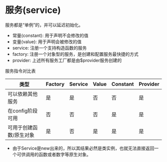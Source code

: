 # 服务(service)
服务都是“单例”的，并可以延迟初始化。

* 常量(constant): 用于声明不会修改的值
* 变量(value): 用于声明会被修改的值
* service: 注册一个支持构造函数的服务
* factory: 注册一个对象型的服务，是创建和配置服务最快捷的方式
* provider: 上述所有服务工厂都是由$provider服务创建的

服务指令对比表

| 类型 | Factory | Service | Value | Constant | Provider |
| -- | -- | -- | -- | -- | -- |
| 可以依赖其他服务 | 是 | 是 | 否 | 否 | 是 |
| 在config阶段可用 | 否 | 否 | 否 | 是 | 是 |
| 可用于创建函数/原生对象 | 是 | 否 | 是 | 是 | 是 |

* 由于Service是new出来的，所以其结果必然是类实例，也就无法直接返回一个可供调用的函数或者数字等原生对象。